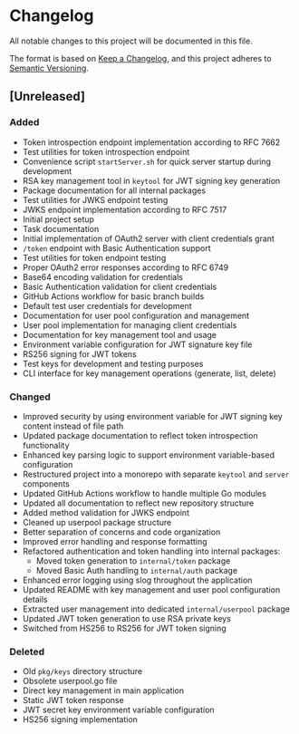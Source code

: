 # Changelog

All notable changes to this project will be documented in this file.

The format is based on [Keep a Changelog](https://keepachangelog.com/en/1.0.0/),
and this project adheres to [Semantic Versioning](https://semver.org/spec/v2.0.0.html).

## [Unreleased]

### Added
- Token introspection endpoint implementation according to RFC 7662
- Test utilities for token introspection endpoint
- Convenience script `startServer.sh` for quick server startup during development
- RSA key management tool in `keytool` for JWT signing key generation
- Package documentation for all internal packages
- Test utilities for JWKS endpoint testing
- JWKS endpoint implementation according to RFC 7517
- Initial project setup
- Task documentation
- Initial implementation of OAuth2 server with client credentials grant
- `/token` endpoint with Basic Authentication support
- Test utilities for token endpoint testing
- Proper OAuth2 error responses according to RFC 6749
- Base64 encoding validation for credentials
- Basic Authentication validation for client credentials
- GitHub Actions workflow for basic branch builds
- Default test user credentials for development
- Documentation for user pool configuration and management
- User pool implementation for managing client credentials
- Documentation for key management tool and usage
- Environment variable configuration for JWT signature key file
- RS256 signing for JWT tokens
- Test keys for development and testing purposes
- CLI interface for key management operations (generate, list, delete)

### Changed
- Improved security by using environment variable for JWT signing key content instead of file path
- Updated package documentation to reflect token introspection functionality
- Enhanced key parsing logic to support environment variable-based configuration
- Restructured project into a monorepo with separate `keytool` and `server` components
- Updated GitHub Actions workflow to handle multiple Go modules
- Updated all documentation to reflect new repository structure
- Added method validation for JWKS endpoint
- Cleaned up userpool package structure
- Better separation of concerns and code organization
- Improved error handling and response formatting
- Refactored authentication and token handling into internal packages:
  - Moved token generation to `internal/token` package
  - Moved Basic Auth handling to `internal/auth` package
- Enhanced error logging using slog throughout the application
- Updated README with key management and user pool configuration details
- Extracted user management into dedicated `internal/userpool` package
- Updated JWT token generation to use RSA private keys
- Switched from HS256 to RS256 for JWT token signing

### Deleted
- Old `pkg/keys` directory structure
- Obsolete userpool.go file
- Direct key management in main application
- Static JWT token response
- JWT secret key environment variable configuration
- HS256 signing implementation
